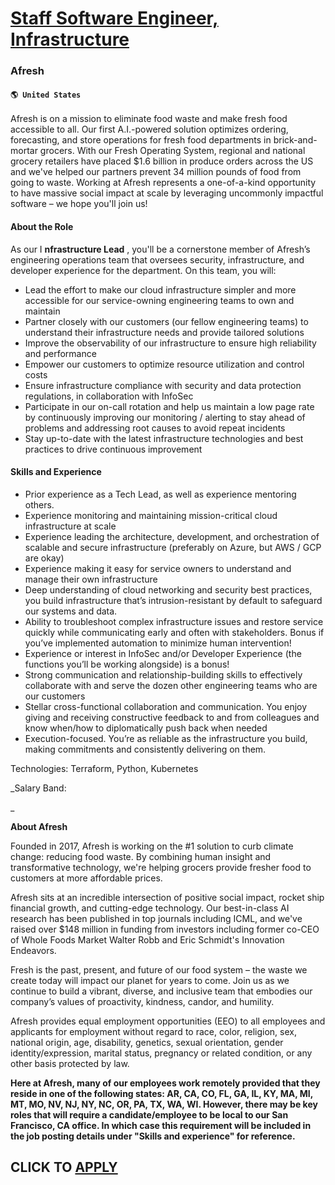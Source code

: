 # [Staff Software Engineer, Infrastructure](https://www.remotewlb.com/apply/staff-software-engineer-infrastructure-71030)  
### Afresh  
#### `🌎 United States`  

Afresh is on a mission to eliminate food waste and make fresh food accessible to all. Our first A.I.-powered solution optimizes ordering, forecasting, and store operations for fresh food departments in brick-and-mortar grocers. With our Fresh Operating System, regional and national grocery retailers have placed $1.6 billion in produce orders across the US and we've helped our partners prevent 34 million pounds of food from going to waste. Working at Afresh represents a one-of-a-kind opportunity to have massive social impact at scale by leveraging uncommonly impactful software – we hope you'll join us!

#### About the Role

As our I **nfrastructure Lead** , you'll be a cornerstone member of Afresh’s engineering operations team that oversees security, infrastructure, and developer experience for the department. On this team, you will:

  * Lead the effort to make our cloud infrastructure simpler and more accessible for our service-owning engineering teams to own and maintain
  * Partner closely with our customers (our fellow engineering teams) to understand their infrastructure needs and provide tailored solutions
  * Improve the observability of our infrastructure to ensure high reliability and performance
  * Empower our customers to optimize resource utilization and control costs
  * Ensure infrastructure compliance with security and data protection regulations, in collaboration with InfoSec
  * Participate in our on-call rotation and help us maintain a low page rate by continuously improving our monitoring / alerting to stay ahead of problems and addressing root causes to avoid repeat incidents
  * Stay up-to-date with the latest infrastructure technologies and best practices to drive continuous improvement

#### Skills and Experience

  * Prior experience as a Tech Lead, as well as experience mentoring others.
  * Experience monitoring and maintaining mission-critical cloud infrastructure at scale
  * Experience leading the architecture, development, and orchestration of scalable and secure infrastructure (preferably on Azure, but AWS / GCP are okay)
  * Experience making it easy for service owners to understand and manage their own infrastructure
  * Deep understanding of cloud networking and security best practices, you build infrastructure that’s intrusion-resistant by default to safeguard our systems and data.
  * Ability to troubleshoot complex infrastructure issues and restore service quickly while communicating early and often with stakeholders. Bonus if you’ve implemented automation to minimize human intervention!
  * Experience or interest in InfoSec and/or Developer Experience (the functions you’ll be working alongside) is a bonus!
  * Strong communication and relationship-building skills to effectively collaborate with and serve the dozen other engineering teams who are our customers
  * Stellar cross-functional collaboration and communication. You enjoy giving and receiving constructive feedback to and from colleagues and know when/how to diplomatically push back when needed
  * Execution-focused. You’re as reliable as the infrastructure you build, making commitments and consistently delivering on them.

Technologies: Terraform, Python, Kubernetes

 _Salary Band:  
  
  
_

 **About Afresh**  
  
Founded in 2017, Afresh is working on the #1 solution to curb climate change: reducing food waste. By combining human insight and transformative technology, we're helping grocers provide fresher food to customers at more affordable prices.  
  
Afresh sits at an incredible intersection of positive social impact, rocket ship financial growth, and cutting-edge technology. Our best-in-class AI research has been published in top journals including ICML, and we've raised over $148 million in funding from investors including former co-CEO of Whole Foods Market Walter Robb and Eric Schmidt's Innovation Endeavors.

Fresh is the past, present, and future of our food system – the waste we create today will impact our planet for years to come. Join us as we continue to build a vibrant, diverse, and inclusive team that embodies our company’s values of proactivity, kindness, candor, and humility.  
  
Afresh provides equal employment opportunities (EEO) to all employees and applicants for employment without regard to race, color, religion, sex, national origin, age, disability, genetics, sexual orientation, gender identity/expression, marital status, pregnancy or related condition, or any other basis protected by law.

 **Here at Afresh, many of our employees work remotely provided that they reside in one of the following states: AR, CA, CO, FL, GA, IL, KY, MA, MI, MT, MO, NV, NJ, NY, NC, OR, PA, TX, WA, WI. However, there may be key roles that will require a candidate/employee to be local to our San Francisco, CA office. In which case this requirement will be included in the job posting details under "Skills and experience" for reference.**

  
## CLICK TO [APPLY](https://www.remotewlb.com/apply/staff-software-engineer-infrastructure-71030)


